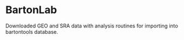 # BartonLab
Downloaded GEO and SRA data with analysis routines for importing into bartontools database.
